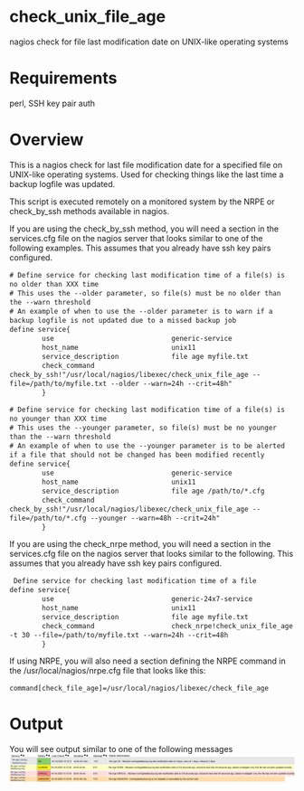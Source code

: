 # check_unix_file_age
nagios check for file last modification date on UNIX-like operating systems

# Requirements
perl, SSH key pair auth

# Overview
This is a nagios check for last file modification date for a specified file on UNIX-like operating systems.
Used for checking things like the last time a backup logfile was updated.

This script is executed remotely on a monitored system by the NRPE or check_by_ssh methods available in nagios.

If you are using the check_by_ssh method, you will need a section in the services.cfg file on the nagios server that looks similar to one of the following examples.
This assumes that you already have ssh key pairs configured.
```
# Define service for checking last modification time of a file(s) is no older than XXX time
# This uses the --older parameter, so file(s) must be no older than the --warn threshold
# An example of when to use the --older parameter is to warn if a backup logfile is not updated due to a missed backup job
define service{
        use                             generic-service
        host_name                       unix11
        service_description             file age myfile.txt
        check_command                   check_by_ssh!"/usr/local/nagios/libexec/check_unix_file_age --file=/path/to/myfile.txt --older --warn=24h --crit=48h"
        }
```

```
# Define service for checking last modification time of a file(s) is no younger than XXX time
# This uses the --younger parameter, so file(s) must be no younger than the --warn threshold
# An example of when to use the --younger parameter is to be alerted if a file that should not be changed has been modified recently
define service{
        use                             generic-service
        host_name                       unix11
        service_description             file age /path/to/*.cfg
        check_command                   check_by_ssh!"/usr/local/nagios/libexec/check_unix_file_age --file=/path/to/*.cfg --younger --warn=48h --crit=24h"
        }
```

If you are using the check_nrpe method, you will need a section in the services.cfg
file on the nagios server that looks similar to the following.
This assumes that you already have ssh key pairs configured.
```
 Define service for checking last modification time of a file 
define service{
        use                             generic-24x7-service
        host_name                       unix11
        service_description             file age myfile.txt
        check_command                   check_nrpe!check_unix_file_age -t 30 --file=/path/to/myfile.txt --warn=24h --crit=48h
        }
```

If using NRPE, you will also need a section defining the NRPE command in the /usr/local/nagios/nrpe.cfg file that looks like this:
```
command[check_file_age]=/usr/local/nagios/libexec/check_file_age
```


# Output
You will see output similar to one of the following messages
<img src=images/file_age.png>
